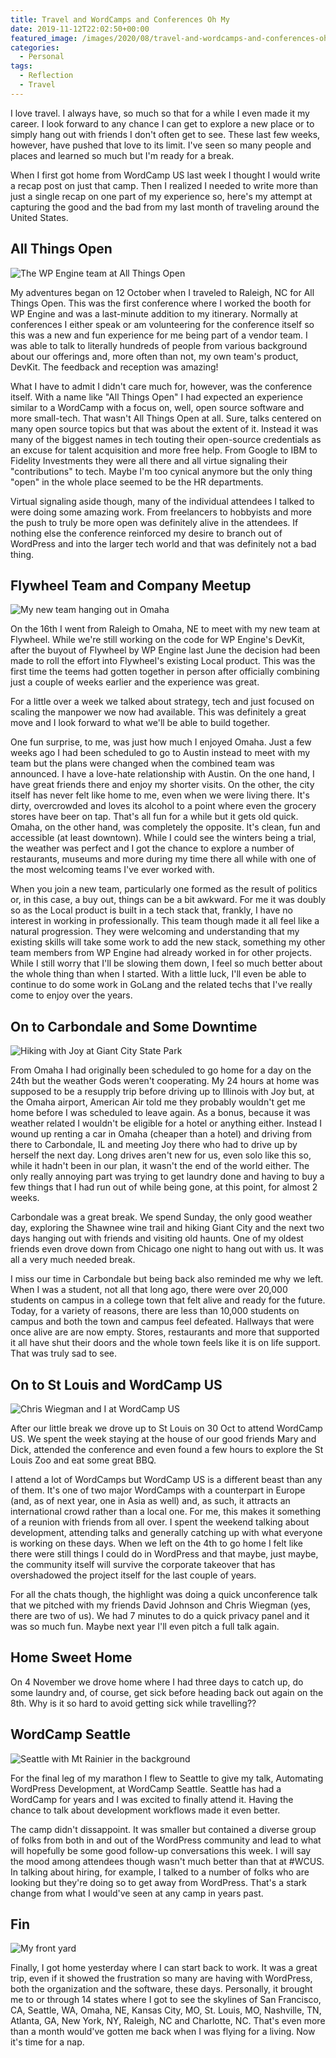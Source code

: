 ```yaml
---
title: Travel and WordCamps and Conferences Oh My
date: 2019-11-12T22:02:50+00:00
featured_image: /images/2020/08/travel-and-wordcamps-and-conferences-oh-my.jpg
categories:
  - Personal
tags:
  - Reflection
  - Travel
---
```


I love travel. I always have, so much so that for a while I even made it my career.  I look forward to any chance I can get to explore a new place or to simply hang out with friends I don't often get to see. These last few weeks, however, have pushed that love to its limit. I've seen so many people and places and learned so much but I'm ready for a break.

When I first got home from WordCamp US last week I thought I would write a recap post on just that camp. Then I realized I needed to write more than just a single recap on one part of my experience so, here's my attempt at capturing the good and the bad from my last month of traveling around the United States.

## All Things Open

![The WP Engine team at All Things Open](/images/2020/08/raleigh.jpg)

My adventures began on 12 October when I traveled to Raleigh, NC for All Things Open. This was the first conference where I worked the booth for WP Engine and was a last-minute addition to my itinerary. Normally at conferences I either speak or am volunteering for the conference itself so this was a new and fun experience for me being part of a vendor team. I was able to talk to literally hundreds of people from various background about our offerings and, more often than not, my own team's product, DevKit. The feedback and reception was amazing!

What I have to admit I didn't care much for, however, was the conference itself. With a name like "All Things Open" I had expected an experience similar to a WordCamp with a focus on, well, open source software and more small-tech. That wasn't All Things Open at all. Sure, talks centered on many open source topics but that was about the extent of it. Instead it was many of the biggest names in tech touting their open-source credentials as an excuse for talent acquisition and more free help. From Google to IBM to Fidelity Investments they were all there and all virtue signaling their "contributions" to tech. Maybe I'm too cynical anymore but the only thing "open" in the whole place seemed to be the HR departments.

Virtual signaling aside though, many of the individual attendees I talked to were doing some amazing work. From freelancers to hobbyists and more the push to truly be more open was definitely alive in the attendees. If nothing else the conference reinforced my desire to branch out of WordPress and into the larger tech world and that was definitely not a bad thing.

## Flywheel Team and Company Meetup

![My new team hanging out in Omaha](/images/2020/08/omaha.jpg)

On the 16th I went from Raleigh to Omaha, NE to meet with my new team at Flywheel. While we're still working on the code for WP Engine's DevKit, after the buyout of Flywheel by WP Engine last June the decision had been made to roll the effort into Flywheel's existing Local product. This was the first time the teems had gotten together in person after officially combining just a couple of weeks earlier and the experience was great.

For a little over a week we talked about strategy, tech and just focused on scaling the manpower we now had available. This was definitely a great move and I look forward to what we'll be able to build together.

One fun surprise, to me, was just how much I enjoyed Omaha. Just a few weeks ago I had been scheduled to go to Austin instead to meet with my team but the plans were changed when the combined team was announced. I have a love-hate relationship with Austin. On the one hand, I have great friends there and enjoy my shorter visits. On the other, the city itself has never felt like home to me, even when we were living there. It's dirty, overcrowded and loves its alcohol to a point where even the grocery stores have beer on tap. That's all fun for a while but it gets old quick. Omaha, on the other hand, was completely the opposite. It's clean, fun and accessible (at least downtown). While I could see the winters being a trial, the weather was perfect and I got the chance to explore a number of restaurants, museums and more during my time there all while with one of the most welcoming teams I've ever worked with.

When you join a new team, particularly one formed as the result of politics or, in this case, a buy out, things can be a bit awkward. For me it was doubly so as  the Local product is built in a tech stack that, frankly, I have no interest in working in professionally. This team though made it all feel like a natural progression. They were welcoming and understanding that my existing skills will take some work to add the new stack, something my other team members from WP Engine had already worked in for other projects. While I still worry that I'll be slowing them down, I feel so much better about the whole thing than when I started. With a little luck, I'll even be able to continue to do some work in GoLang and the related techs that I've really come to enjoy over the years.

## On to Carbondale and Some Downtime

![Hiking with Joy at Giant City State Park](/images/2020/08/carbondale.jpg)

From Omaha I had originally been scheduled to go home for a day on the 24th but the weather Gods weren't cooperating. My 24 hours at home was supposed to be a resupply trip before driving up to Illinois with Joy but, at the Omaha airport, American Air told me they probably wouldn't get me home before I was scheduled to leave again. As a bonus, because it was weather related I wouldn't be eligible for a hotel or anything either. Instead I wound up renting a car in Omaha (cheaper than a hotel) and driving from there to Carbondale, IL and meeting Joy there who had to drive up by herself the next day. Long drives aren't new for us, even solo like this so, while it hadn't been in our plan, it wasn't the end of the world either. The only really annoying part was trying to get laundry done and having to buy a few things that I had run out of while being gone, at this point, for almost 2 weeks.

Carbondale was a great break. We spend Sunday, the only good weather day, exploring the Shawnee wine trail and hiking Giant City and the next two days hanging out with friends and visiting old haunts. One of my oldest friends even drove down from Chicago one night to hang out with us. It was all a very much needed break.

I miss our time in Carbondale but being back also reminded me why we left. When I was a student, not all that long ago, there were over 20,000 students on campus in a college town that felt alive and ready for the future. Today, for a variety of reasons, there are less than 10,000 students on campus and both the town and campus feel defeated. Hallways that were once alive are are now empty. Stores, restaurants and more that supported it all have shut their doors and the whole town feels like it is on life support. That was truly sad to see.

## On to St Louis and WordCamp US

![Chris Wiegman and I at WordCamp US](/images/2020/08/st-louis.jpg)

After our little break we drove up to St Louis on 30 Oct to attend WordCamp US. We spent the week staying at the house of our good friends Mary and Dick, attended the conference and even found a few hours to explore the St Louis Zoo and eat some great BBQ.

I attend a lot of WordCamps but WordCamp US is a different beast than any of them. It's one of two major WordCamps with a counterpart in Europe (and, as of next year, one in Asia as well) and, as such, it attracts an international crowd rather than a local one. For me, this makes it something of a reunion with friends from all over. I spent the weekend talking about development, attending talks and generally catching up with what everyone is working on these days. When we left on the 4th to go home I felt like there were still things I could do in WordPress and that maybe, just maybe, the community itself will survive the corporate takeover that has overshadowed the project itself for the last couple of years.

For all the chats though, the highlight was doing a quick unconference talk that we pitched with my friends David Johnson and Chris Wiegman (yes, there are two of us). We had 7 minutes to do a quick privacy panel and it was so much fun. Maybe next year I'll even pitch a full talk again.

## Home Sweet Home

On 4 November we drove home where I had three days to catch up, do some laundry and, of course, get sick before heading back out again on the 8th. Why is it so hard to avoid getting sick while travelling??

## WordCamp Seattle

![Seattle with Mt Rainier in the background](/images/2020/08/seattle.jpg)

For the final leg of my marathon I  flew to Seattle to give my talk, Automating WordPress Development, at WordCamp Seattle. Seattle has had a WordCamp for years and I  was excited to finally attend it. Having the chance to talk about development workflows made it even better.

The camp didn't dissappoint. It was smaller but contained a diverse group of folks from both in and out of the WordPress community and lead to what will hopefully be some good follow-up conversations this week. I will say the mood among attendees though wasn't much better than that at #WCUS. In talking about hiring, for example, I talked to a number of folks who are looking but they're doing so to get away from WordPress. That's a stark change from what I would've seen at any camp in years past.

## Fin

![My front yard](/images/2020/08/home.jpg)

Finally, I got home yesterday where I can start back to work. It was a great trip, even if it showed the frustration so many are having with WordPress, both the organization and the software, these days. Personally, it brought me to or through 14 states where I got to see the skylines of San Francisco, CA, Seattle, WA, Omaha, NE, Kansas City, MO, St. Louis, MO, Nashville, TN, Atlanta, GA, New York, NY, Raleigh, NC and Charlotte, NC. That's even more than a month would've gotten me back when I was flying for a living. Now it's time for a nap.